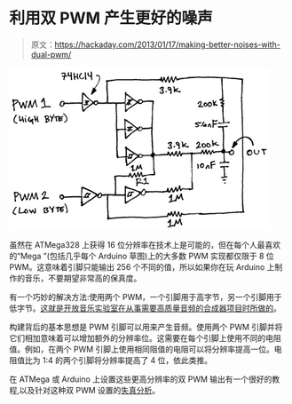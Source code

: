 # 利用双 PWM 产生更好的噪声

> 原文：<https://hackaday.com/2013/01/17/making-better-noises-with-dual-pwm/>

![pwm_16b_sm](img/1ca0177bad7899f0d56373ca5676a81a.png)

虽然在 ATMega328 上获得 16 位分辨率在技术上是可能的，但在每个人最喜欢的“Mega ”(包括几乎每个 Arduino 草图)上的大多数 PWM 实现都仅限于 8 位 PWM。这意味着引脚只能输出 256 个不同的值，所以如果你在玩 Arduino 上制作的音乐，不要期望非常高的保真度。

有一个巧妙的解决方法:使用两个 PWM，一个引脚用于高字节，另一个引脚用于低字节。[这就是开放音乐实验室在从事需要高质量音频的合成器项目时所做的](http://www.openmusiclabs.com/learning/digital/pwm-dac/dual-pwm-circuits/)。

构建背后的基本思想是 PWM 引脚可以用来产生音频。使用两个 PWM 引脚并将它们相加意味着可以增加额外的分辨率位。这需要在每个引脚上使用不同的电阻值。例如，在两个 PWM 引脚上使用相同阻值的电阻可以将分辨率提高一位。电阻值比为 1:4 的两个引脚将分辨率提高了 4 位，依此类推。

在 ATMega 或 Arduino 上设置这些更高分辨率的双 PWM 输出有一个很好的教程,以及针对这种双 PWM 设置的[失真分析](http://www.openmusiclabs.com/learning/digital/pwm-dac/pwm-distortion-analysis/)。